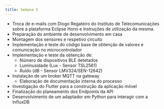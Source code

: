 ```yaml
---
title: Semana 5
---
```


- Troca de e-mails com Diogo Regateiro do Instituto de Telecomunicações sobre a plataforma Eclipse Hono e instruções de utilização da mesma.
- Preparação do ambiente de desenvolvimento em casa
- Montagem dos sensores e respetivo circuito
- Implementação e teste do código base de obtenção de valores e comunicação no microcontrolador
- Implementação e teste da obtenção de:
    - Número de dispositivos BLE detetados
    - Luminusidade (Lux - Sensor TSL2561)
    - Ruído (dB - Sensor LMV324/SEN-12642)
- Instalação de um broker MQTT na gateway
    - Elaboração de documentação interna do processo
- Investigação do Flutter para a construção da aplicação móvel
- Finalização do planeamento dos Endpoints da API
- Desenvolvimento de um adaptador em Python para interagir com a InfluxDB